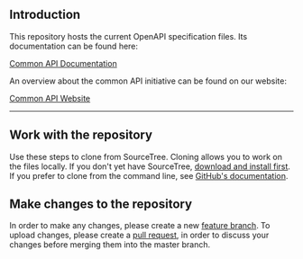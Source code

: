 ## Introduction

This repository hosts the current OpenAPI specification files. Its documentation can be found here:

[Common API Documentation](https://c-a-p-s.atlassian.net/wiki/spaces/PUB/overview)

An overview about the common API initiative can be found on our website:

[Common API Website](https://common-api.ch)

---

## Work with the repository

Use these steps to clone from SourceTree. Cloning allows you to work on the files locally. If you don't yet have SourceTree, [download and install first](https://www.sourcetreeapp.com/). If you prefer to clone from the command line, see [GitHub's documentation](https://docs.github.com/en/github/getting-started-with-github/quickstart).

## Make changes to the repository

In order to make any changes, please create a new [feature branch](https://docs.github.com/en/desktop/contributing-and-collaborating-using-github-desktop/managing-branches#creating-a-branch). To upload changes, please create a [pull request](https://github.com/swissfintechinnovations/common-API/pulls), in order to discuss your changes before merging them into the master branch.

